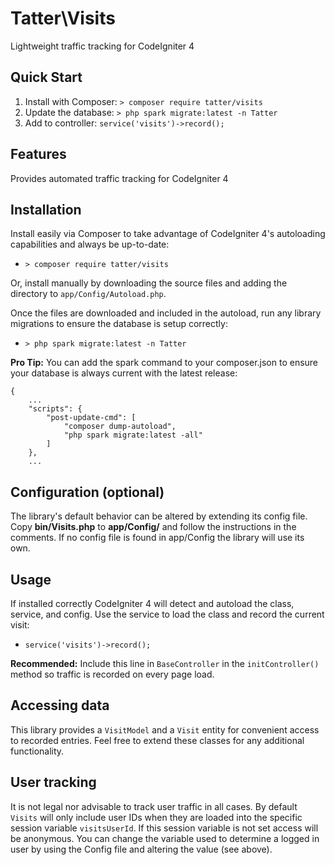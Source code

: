 # Tatter\Visits
Lightweight traffic tracking for CodeIgniter 4

## Quick Start

1. Install with Composer: `> composer require tatter/visits`
2. Update the database: `> php spark migrate:latest -n Tatter`
4. Add to controller: `service('visits')->record();`

## Features

Provides automated traffic tracking for CodeIgniter 4

## Installation

Install easily via Composer to take advantage of CodeIgniter 4's autoloading capabilities
and always be up-to-date:
* `> composer require tatter/visits`

Or, install manually by downloading the source files and adding the directory to
`app/Config/Autoload.php`.

Once the files are downloaded and included in the autoload, run any library migrations
to ensure the database is setup correctly:
* `> php spark migrate:latest -n Tatter`

**Pro Tip:** You can add the spark command to your composer.json to ensure your database is
always current with the latest release:
```
{
	...
    "scripts": {
        "post-update-cmd": [
            "composer dump-autoload",
            "php spark migrate:latest -all"
        ]
    },
	...
```

## Configuration (optional)

The library's default behavior can be altered by extending its config file. Copy
**bin/Visits.php** to **app/Config/** and follow the instructions in the
comments. If no config file is found in app/Config the library will use its own.

## Usage

If installed correctly CodeIgniter 4 will detect and autoload the class, service, and
config. Use the service to load the class and record the current visit:
* `service('visits')->record();`

**Recommended:** Include this line in `BaseController` in the `initController()`
method so traffic is recorded on every page load.

## Accessing data

This library provides a `VisitModel` and a `Visit` entity for convenient access to recorded
entries. Feel free to extend these classes for any additional functionality.

## User tracking

It is not legal nor advisable to track user traffic in all cases. By default `Visits` will
only include user IDs when they are loaded into the specific session variable
`visitsUserId`. If this session variable is not set access will be anonymous. You can
change the variable used to determine a logged in user by using the Config file and
altering the value (see above).
